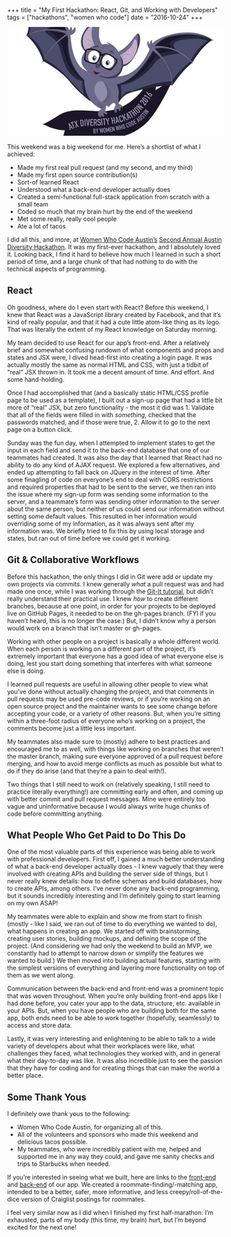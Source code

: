 +++
title = "My First Hackathon: React, Git, and Working with Developers"
tags = ["hackathons", "women who code"]
date = "2016-10-24"
+++

<img src="/img/posts/2016-10/women-who-code-austin-diversity-hackathon.jpg" alt="Women Who Code Austin Diversity Hackathon Logo"/>

This weekend was a big weekend for me. Here’s a shortlist of what I achieved:

* Made my first real pull request (and my second, and my third)
* Made my first open source contribution(s)
* Sort-of learned React
* Understood what a back-end developer actually does
* Created a semi-functional full-stack application from scratch with a small team
* Coded so much that my brain hurt by the end of the weekend
* Met some really, really cool people
* Ate a lot of tacos

I did all this, and more, at [Women Who Code Austin’s](https://www.womenwhocode.com/austin) [Second Annual Austin Diversity Hackathon](https://www.eventbrite.com/e/austin-diversity-hackathon-2nd-annual-atxdivhack-tickets-27230014707#). It was my first-ever hackathon, and I absolutely loved it. Looking back, I find it hard to believe how much I learned in such a short period of time, and a large chunk of that had nothing to do with the technical aspects of programming.

## React

Oh goodness, where do I even start with React? Before this weekend, I knew that React was a JavaScript library created by Facebook, and that it’s kind of really popular, and that it had a cute little atom-like thing as its logo. That was literally the extent of my React knowledge on Saturday morning.

My team decided to use React for our app’s front-end. After a relatively brief and somewhat confusing rundown of what components and props and states and JSX were, I dived head-first into creating a login page. It was actually mostly the same as normal HTML and CSS, with just a tidbit of “real” JSX thrown in. It took me a decent amount of time. And effort. And some hand-holding.

Once I had accomplished that (and a basically static HTML/CSS profile page to be used as a template), I built out a sign-up page that had a little bit more of “real” JSX, but zero functionality - the most it did was 1. Validate that all of the fields were filled in with *something*, checked that the passwords matched, and if those were true, 2. Allow it to go to the next page on a button click.

Sunday was the fun day, when I attempted to implement states to get the input in each field and send it to the back-end database that one of our teammates had created. It was also the day that I learned that React had no ability to do any kind of AJAX request. We explored a few alternatives, and ended up attempting to fall back on JQuery in the interest of time. After some finagling of code on everyone’s end to deal with CORS restrictions and required properties that had to be sent to the server, we then ran into the issue where my sign-up form was sending some information to the server, and a teammate’s form was sending other information to the server about the same person, but neither of us could send our information without setting some default values. This resulted in her information would overriding some of my information, as it was always sent after my information was. We briefly tried to fix this by using local storage and states, but ran out of time before we could get it working.

## Git & Collaborative Workflows

Before this hackathon, the only things I did in Git were add or update my own projects via commits. I knew generally *what* a pull request was and had made one once, while I was working through the [Git-It tutorial](http://jlord.us/git-it/), but didn’t really understand their practical use. I knew *how* to create different branches, because at one point, in order for your projects to be deployed live on GitHub Pages, it needed to be on the gh-pages branch. (FYI if you haven’t heard, this is no longer the case.) But, I didn’t know why a person would work on a branch that isn’t master or gh-pages.

Working with other people on a project is basically a whole different world. When each person is working on a different part of the project, it’s extremely important that everyone has a good idea of what everyone else is doing, lest you start doing something that interferes with what someone else is doing.

I learned pull requests are useful in allowing other people to view what you’ve done without actually changing the project, and that comments in pull requests may be used pre-code reviews, or if you’re working on an open source project and the maintainer wants to see some change before accepting your code, or a variety of other reasons. But, when you’re sitting within a three-foot radius of everyone who’s working on a project, the comments become just a little less important.

My teammates also made sure to (mostly) adhere to best practices and encouraged me to as well, with things like working on branches that weren’t the master branch, making sure everyone approved of a pull request before merging, and how to avoid merge conflicts as much as possible but what to do if they do arise (and that they’re a pain to deal with!).

Two things that I still need to work on (relatively speaking, I still need to practice literally everything!) are committing early and often, and coming up with better commit and pull request messages. Mine were entirely too vague and uninformative because I would always write huge chunks of code before committing anything.

## What People Who Get Paid to Do This Do

One of the most valuable parts of this experience was being able to work with professional developers. First off, I gained a much better understanding of what a back-end developer actually does - I knew vaguely that they were involved with creating APIs and building the server side of things, but I never really knew details: how to define schemas and build databases, how to create APIs, among others. I’ve never done any back-end programming, but it sounds incredibly interesting and I’m definitely going to start learning on my own ASAP!

My teammates were able to explain and show me from start to finish (mostly - like I said, we ran out of time to do everything we wanted to do), what happens in creating an app. We started off with brainstorming, creating user stories, building mockups, and defining the scope of the project. (And considering we had only the weekend to build an MVP, we constantly had to attempt to narrow down or simplify the features we wanted to build.) We then moved into building actual features, starting with the simplest versions of everything and layering more functionality on top of them as we went along.

Communication between the back-end and front-end was a prominent topic that was woven throughout. When you’re only building front-end apps like I had done before, you cater your app to the data, structure, etc. available in your APIs. But, when you have people who are building both for the same app, both ends need to be able to work together (hopefully, seamlessly) to access and store data.

Lastly, it was very interesting and enlightening to be able to talk to a wide variety of developers about what their workplaces were like, what challenges they faced, what technologies they worked with, and in general what their day-to-day was like. It was also incredible just to see the passion that they have for coding and for creating things that can make the world a better place.

## Some Thank Yous

I definitely owe thank yous to the following:

* Women Who Code Austin, for organizing all of this.
* All of the volunteers and sponsors who made this weekend and delicious tacos possible.
* My teammates, who were incredibly patient with me, helped and supported me in any way they could, and gave me sanity checks and trips to Starbucks when needed.

If you’re interested in seeing what we built, here are links to the [front-end](https://github.com/MarkLyck/Roominate) and [back-end](https://github.com/mbetz08/roominate) of our app. We created a roommate-finding/-matching app, intended to be a better, safer, more informative, and less creepy/roll-of-the-dice version of Craiglist postings for roommates.

I feel very similar now as I did when I finished my first half-marathon: I’m exhausted, parts of my body (this time, my brain) hurt, but I’m beyond excited for the next one!
